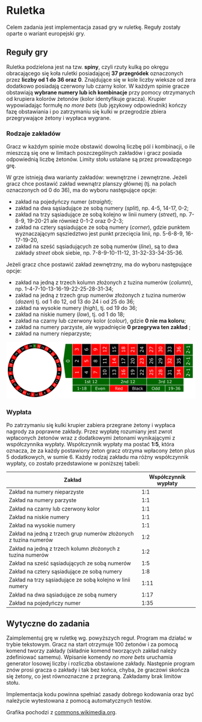 # Ruletka

Celem zadania jest implementacja zasad gry w ruletkę. Reguły zostały oparte o wariant europejski gry.

## Reguły gry

Ruletka podzielona jest na tzw. **spiny**, czyli rzuty kulką po okręgu obracającego się koła ruletki posiadającej **37 przegródek** oznaczonych przez **liczby od 1 do 36 oraz 0**. Znajdujące się w kole liczby wieksze od zera dodatkowo posiadają czerwony lub czarny kolor. W każdym spinie gracze obstawiają **wybrane numery lub ich kombinacje** przy pomocy otrzymanych od krupiera kolorów żetonów (kolor identyfikuje gracza). Krupier wypowiadając formułę _no more bets_ (lub językowy odpowiednik) kończy fazę obstawiania i po zatrzymaniu się kulki w przegrodzie zbiera przegrywające żetony i wypłaca wygrane.

### Rodzaje zakładów

Gracz w każdym spinie może obstawić dowolną liczbę pól i kombinacji, o ile mieszczą się one w limitach poszczególnych zakładów i gracz posiada odpowiednią liczbę żetonów. Limity stołu ustalane są przez prowadzącego grę.

W grze istnieją dwa warianty zakładów: wewnętrzne i zewnętrzne. Jeżeli gracz chce postawić zakład wewnątrz planszy głównej (tj. na polach oznaczonych od 0 do 36), ma do wyboru następujące opcje:
- zakład na pojedyńczy numer (_straight_);
- zakład na dwa sąsiadujące ze sobą numery (_split_), np. 4-5, 14-17, 0-2;
- zakład na trzy sąsiadujące ze sobą kolejno w linii numery (_street_), np. 7-8-9, 19-20-21 ale również 0-1-2 oraz 0-2-3;
- zakład na cztery sąsiadujące ze sobą numery (_corner_), gdzie punktem wyznaczającym sąsziedztwo jest punkt przecięcia linii, np. 5-6-8-9, 16-17-19-20,
- zakład na sześć sąsiadujących ze sobą numerów (_line_), są to dwa zakłady _street_ obok siebie, np. 7-8-9-10-11-12, 31-32-33-34-35-36.

Jeżeli gracz chce postawić zakład zewnętrzny, ma do wyboru następujące opcje:
- zakład na jedną z trzech kolumn złożonych z tuzina numerów (_column_), np. 1-4-7-10-13-16-19-22-25-28-31-34;
- zakład na jedną z trzech grup numerów złożonych z tuzina numerów (_dozen_) tj. od 1 do 12, od 13 do 24 i od 25 do 36;
- zakład na wysokie numery (_high_), tj. od 19 do 36;
- zakład na niskie numery (_low_), tj. od 1 do 18;
- zakład na czarny lub czerwony kolor (_colour_), gdzie **0 nie ma koloru**;
- zakład na numery parzyste, ale wypadnięcie **0 przegrywa ten zakład** ;
- zakład na numery nieparzyste;

![](european_roulette.png)

### Wypłata

Po zatrzymaniu się kulki krupier zabiera przegrane żetony i wypłaca nagrody za poprawne zakłady. Przez wypłatę rozumiany jest zwrot wpłaconych żetonów wraz z dodatkowymi żetonami wynikającymi z współczynnika wypłaty. Współczynnik wypłaty ma postać **1:5**, która oznacza, że za każdy postawiony żeton gracz otrzyma wpłacony żeton plus 5 dodatkowych, w sumie 6. Każdy rodzaj zakładu ma różny współczynnik wypłaty, co zostało przedstawione w poniższej tabeli:

Zakład|Współczynnik wypłaty
------|--------------------
Zakład na numery nieparzyste|1:1
Zakład na numery parzyste|1:1
Zakład na czarny lub czerwony kolor|1:1
Zakład na niskie numery|1:1
Zakład na wysokie numery|1:1
Zakład na jedną z trzech grup numerów złożonych z tuzina numerów|1:2
Zakład na jedną z trzech kolumn złożonych z tuzina numerów|1:2
Zakład na sześć sąsiadujących ze sobą numerów|1:5
Zakład na cztery sąsiadujące ze sobą numery|1:8
Zakład na trzy sąsiadujące ze sobą kolejno w linii numery|1:11
Zakład na dwa sąsiadujące ze sobą numery|1:17
Zakład na pojedyńczy numer|1:35

## Wytyczne do zadania

Zaimplementuj grę w ruletkę wg. powyższych reguł. Program ma działać w trybie tekstowym. Gracz na start otrzymuje 100 żetonów i za pomocą komend tworzy zakłady (składnie komend tworzących zakład należy zdefiniować samemu). Wpisanie komendy *no more bets* uruchamia generator losowej liczby i rozliczba obstawione zakłady. Następnie program znów prosi gracza o zakłady i tak bez końca, chyba, że graczowi skończa się żetony, co jest równoznaczne z przegraną. Zakładamy brak limitów stołu.

Implementacja kodu powinna spełniać zasady dobrego kodowania oraz być należycie wytestowana z pomocą automatycznych testów. 

Grafika pochodzi z [commons.wikimedia.org](https://commons.wikimedia.org/wiki/File:European_roulette.svg).
